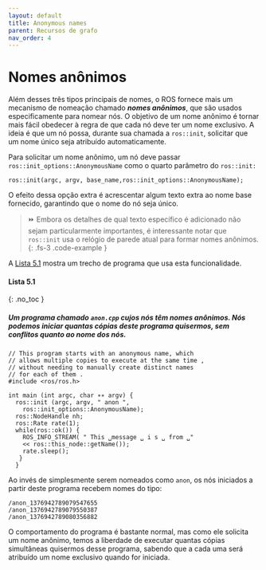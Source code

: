```yaml
---
layout: default
title: Anonymous names
parent: Recursos de grafo
nav_order: 4
---
```


# Nomes anônimos

Além desses três tipos principais de nomes, o ROS fornece mais um mecanismo de nomeação chamado ***nomes anônimos***, que são usados especificamente para nomear nós. O objetivo
de um nome anônimo é tornar mais fácil obedecer à regra de que cada nó deve ter um
nome exclusivo. A ideia é que um nó possa, durante sua chamada a `ros::init`, solicitar que um
nome único seja atribuído automaticamente.

Para solicitar um nome anônimo, um nó deve passar `ros::init_options::AnonymousName` como o quarto parâmetro do `ros::init:`

```
ros::init(argc, argv, base_name,ros::init_options::AnonymousName);
```

O efeito dessa opção extra é acrescentar algum texto extra ao nome base fornecido, garantindo
que o nome do nó seja único.

> ⏩ Embora os detalhes de qual texto específico é adicionado não sejam particularmente importantes,
> é interessante notar que `ros::init` usa o relógio de parede atual para formar
> nomes anônimos.
{: .fs-3 .code-example }

A [Lista 5.1](#lista-51) mostra um trecho de programa que usa esta funcionalidade.
 
#### **Lista 5.1**
{: .no_toc }
##### Um programa chamado `anon.cpp` cujos nós têm nomes anônimos. Nós podemos iniciar quantas cópias deste programa quisermos, sem conflitos quanto ao nome dos nós. 
```console
// This program starts with an anonymous name, which
// allows multiple copies to execute at the same time ,
// without needing to manually create distinct names
// for each of them .
#include <ros/ros.h>

int main (int argc, char ∗∗ argv) {
  ros::init (argc, argv, " anon ",
    ros::init_options::AnonymousName);
  ros::NodeHandle nh;
  ros::Rate rate(1);
  while(ros::ok()) {
    ROS_INFO_STREAM( " This ␣message ␣ i s ␣ from ␣"
    << ros::this_node::getName());
    rate.sleep();
   }
  }

```

Ao invés de simplesmente serem nomeados como `anon`, os nós iniciados a partir deste programa recebem nomes do tipo:

```
/anon_1376942789079547655
/anon_1376942789079550387
/anon_1376942789080356882
```

O comportamento do programa é bastante normal, mas como ele solicita um nome anônimo,
temos a liberdade de executar quantas cópias simultâneas quisermos desse programa, sabendo
que a cada uma será atribuído um nome exclusivo quando for iniciada.
